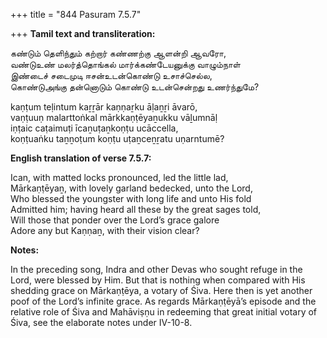 +++
title = "844 Pasuram 7.5.7"

+++
**Tamil text and transliteration:**

கண்டும் தெளிந்தும் கற்றார் கண்ணற்கு ஆளன்றி ஆவரோ,  
வண்டுஉண் மலர்த்தொங்கல் மார்க்கண்டேயனுக்கு வாழும்நாள்  
இண்டைச் சடைமுடி ஈசன்உடன்கொண்டு உசாச்செல்ல,  
கொண்டுஅங்கு தன்னொடும் கொண்டு உடன்சென்றது உணர்ந்துமே?

kaṇṭum teḷintum kaṟṟār kaṇṇaṟku āḷaṉṟi āvarō,  
vaṇṭuuṇ malarttoṅkal mārkkaṇṭēyaṉukku vāḻumnāḷ  
iṇṭaic caṭaimuṭi īcaṉuṭaṉkoṇṭu ucāccella,  
koṇṭuaṅku taṉṉoṭum koṇṭu uṭaṉceṉṟatu uṇarntumē?

**English translation of verse 7.5.7:**

Ican, with matted locks pronounced, led the little lad,  
Mārkaṇṭēyaṉ, with lovely garland bedecked, unto the Lord,  
Who blessed the youngster with long life and unto His fold  
Admitted him; having heard all these by the great sages told,  
Will those that ponder over the Lord’s grace galore  
Adore any but Kaṇṇaṉ, with their vision clear?

**Notes:**

In the preceding song, Indra and other Devas who sought refuge in the Lord, were blessed by Him. But that is nothing when compared with His shedding grace on Mārkaṇṭēya, a votary of Śiva. Here then is yet another poof of the Lord’s infinite grace. As regards Mārkaṇṭēyā’s episode and the relative role of Śiva and Mahāviṣṇu in redeeming that great initial votary of Śiva, see the elaborate notes under IV-10-8.


